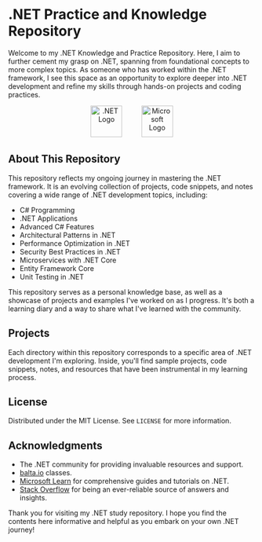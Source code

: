 # .NET Practice and Knowledge Repository

Welcome to my .NET Knowledge and Practice Repository. Here, I aim to further cement my grasp on .NET, spanning from foundational concepts to more complex topics. As someone who has worked within the .NET framework, I see this space as an opportunity to explore deeper into .NET development and refine my skills through hands-on projects and coding practices.
<p align="center">
  <img src="https://upload.wikimedia.org/wikipedia/commons/e/ee/.NET_Core_Logo.svg" alt=".NET Logo" width="64"/>
  &nbsp;&nbsp;&nbsp;&nbsp;&nbsp;&nbsp;&nbsp;&nbsp;
  <img src="https://upload.wikimedia.org/wikipedia/commons/4/44/Microsoft_logo.svg" alt="Microsoft Logo" width="64"/>
</p>

## About This Repository

This repository reflects my ongoing journey in mastering the .NET framework. It is an evolving collection of projects, code snippets, and notes covering a wide range of .NET development topics, including:

- C# Programming
- .NET Applications
- Advanced C# Features
- Architectural Patterns in .NET 
- Performance Optimization in .NET 
- Security Best Practices in .NET
- Microservices with .NET Core
- Entity Framework Core
- Unit Testing in .NET

This repository serves as a personal knowledge base, as well as a showcase of projects and examples I've worked on as I progress. It's both a learning diary and a way to share what I've learned with the community.

## Projects

Each directory within this repository corresponds to a specific area of .NET development I'm exploring. Inside, you'll find sample projects, code snippets, notes, and resources that have been instrumental in my learning process.

## License

Distributed under the MIT License. See `LICENSE` for more information.

## Acknowledgments
- The .NET community for providing invaluable resources and support.
- [balta.io](https://balta.io/) classes.
- [Microsoft Learn](https://docs.microsoft.com/en-us/learn/) for comprehensive guides and tutorials on .NET.
- [Stack Overflow](https://stackoverflow.com/) for being an ever-reliable source of answers and insights.

Thank you for visiting my .NET study repository. I hope you find the contents here informative and helpful as you embark on your own .NET journey!

